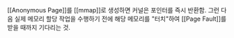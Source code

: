 [[Anonymous Page]]를 [[mmap]]로 생성하면 커널은 포인터를 즉시 반환함. 그런 다음 실제 메모리 할당 작업을 수행하기 전에 해당 메모리를 "터치"하여 [[Page Fault]]를 받을 때까지 기다리는 것.